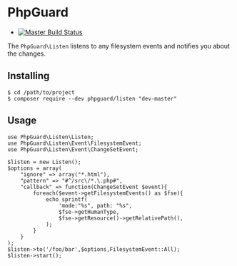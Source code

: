 # PhpGuard

- [![Master Build Status](https://secure.travis-ci.org/phpguard/listen.png?branch=master)](http://travis-ci.org/phpguard/listen)

The `PhpGuard\Listen` listens to any filesystem events and notifies you about the changes.

## Installing
    $ cd /path/to/project
    $ composer require --dev phpguard/listen "dev-master"

## Usage

    use PhpGuard\Listen\Listen;
    use PhpGuard\Listen\Event\FilesystemEvent;
    use PhpGuard\Listen\Event\ChangeSetEvent;

    $listen = new Listen();
    $options = array(
        "ignore" => array("*.html"),
        "pattern" => "#^/src\/*.\.php#",
        "callback" => function(ChangeSetEvent $event){
            foreach($event->getFilesystemEvents() as $fse){
                echo sprintf(
                    'mode:"%s", path: "%s",
                    $fse->getHumanType,
                    $fse->getResource()->getRelativePath(),
                );
            }
        }
    );
    $listen->to('/foo/bar',$options,FilesystemEvent::All);
    $listen->start();
